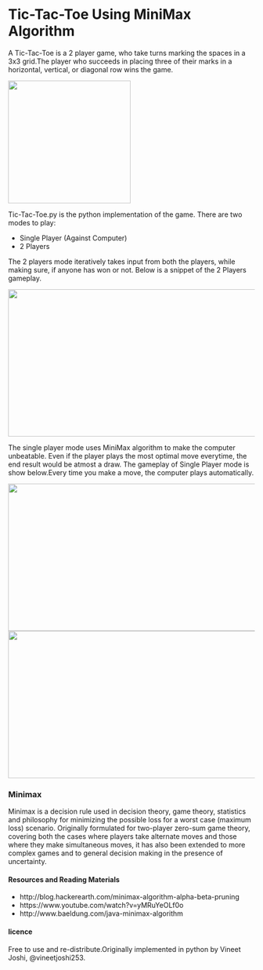 # Tic-Tac-Toe Using MiniMax Algorithm
A Tic-Tac-Toe is a 2 player game, who take turns marking the spaces in a 3x3 grid.The player who succeeds in placing three of their marks in a horizontal, vertical, or diagonal row wins the game.

<img align="center" width="250" height="250" src="http://u.cubeupload.com/vineetjoshi253/2000pxTictactoesvg.png">

Tic-Tac-Toe.py is the python implementation of the game. 
There are two modes to play:
<ul>
 <li>Single Player (Against Computer)</li>
 <li>2 Players</li>
</ul>

The 2 players mode iteratively takes input from both the players, while making sure, if anyone has won or not. Below is a snippet of the 2 Players gameplay. 

<img align="center" width="700" height="300" src="https://u.cubeupload.com/vineetjoshi253/c0c4.png">


The single player mode uses MiniMax algorithm to make the computer unbeatable. Even if the player plays the most optimal move everytime, the end result would be atmost a draw. 
The gameplay of Single Player mode is show below.Every time you make a move, the computer plays automatically. 

<img align="center" width="700" height="300" src="http://u.cubeupload.com/vineetjoshi253/4.png">
<img align="center" width="700" height="300" src="http://u.cubeupload.com/vineetjoshi253/5.png">

</hr>

<h3>Minimax</h3>
Minimax is a decision rule used in decision theory, game theory, statistics and philosophy for minimizing the possible loss for a worst case (maximum loss) scenario. Originally formulated for two-player zero-sum game theory, covering both the cases where players take alternate moves and those where they make simultaneous moves, it has also been extended to more complex games and to general decision making in the presence of uncertainty.

<h4>Resources and Reading Materials</h4>
<ul>
  <li>http://blog.hackerearth.com/minimax-algorithm-alpha-beta-pruning</li>
  <li>https://www.youtube.com/watch?v=yMRuYeOLf0o</li>
  <li>http://www.baeldung.com/java-minimax-algorithm</li>
 </ul>

<h4>licence</h4>
Free to use and re-distribute.Originally implemented in python by Vineet Joshi, @vineetjoshi253.
